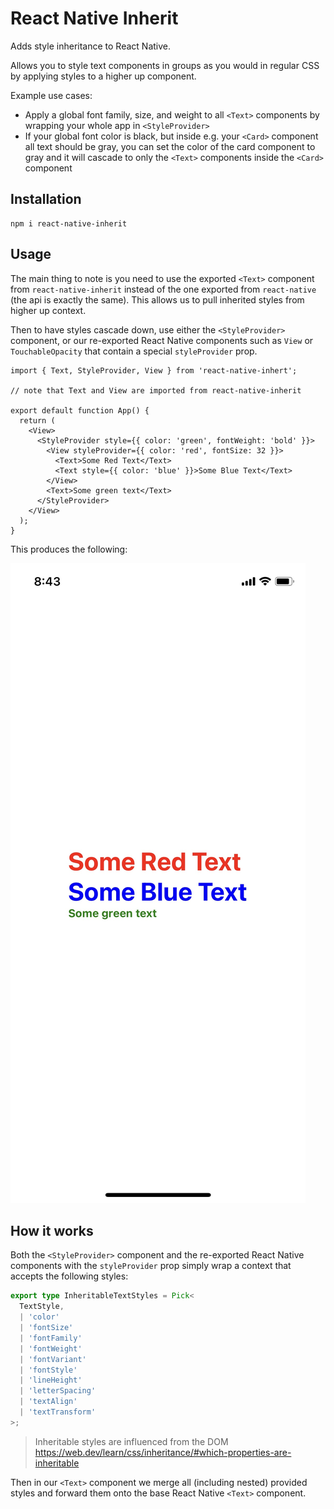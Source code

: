# React Native Inherit

Adds style inheritance to React Native.

Allows you to style text components in groups as you would in regular CSS by applying styles to a higher up component.

Example use cases:

- Apply a global font family, size, and weight to all `<Text>` components by wrapping your whole app in `<StyleProvider>`
- If your global font color is black, but inside e.g. your `<Card>` component all text should be gray, you can set the color of the card component to gray and it will cascade to only the `<Text>` components inside the `<Card>` component

## Installation

```
npm i react-native-inherit
```

## Usage

The main thing to note is you need to use the exported `<Text>` component from `react-native-inherit` instead of the one exported from `react-native` (the api is exactly the same). This allows us to pull inherited styles from higher up context.

Then to have styles cascade down, use either the `<StyleProvider>` component, or our re-exported React Native components such as `View` or `TouchableOpacity` that contain a special `styleProvider` prop.

```tsx
import { Text, StyleProvider, View } from 'react-native-inhert';

// note that Text and View are imported from react-native-inherit

export default function App() {
  return (
    <View>
      <StyleProvider style={{ color: 'green', fontWeight: 'bold' }}>
        <View styleProvider={{ color: 'red', fontSize: 32 }}>
          <Text>Some Red Text</Text>
          <Text style={{ color: 'blue' }}>Some Blue Text</Text>
        </View>
        <Text>Some green text</Text>
      </StyleProvider>
    </View>
  );
}
```

This produces the following:

![Screenshot of the above code output](./screenshot.jpeg)

## How it works

Both the `<StyleProvider>` component and the re-exported React Native components with the `styleProvider` prop simply wrap a context that accepts the following styles:

```typescript
export type InheritableTextStyles = Pick<
  TextStyle,
  | 'color'
  | 'fontSize'
  | 'fontFamily'
  | 'fontWeight'
  | 'fontVariant'
  | 'fontStyle'
  | 'lineHeight'
  | 'letterSpacing'
  | 'textAlign'
  | 'textTransform'
>;
```

> Inheritable styles are influenced from the DOM
> https://web.dev/learn/css/inheritance/#which-properties-are-inheritable

Then in our `<Text>` component we merge all (including nested) provided styles and forward them onto the base React Native `<Text>` component.
